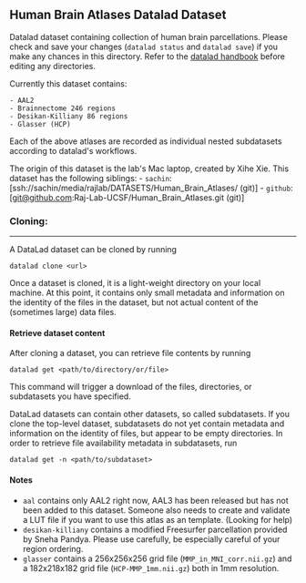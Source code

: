 Human Brain Atlases Datalad Dataset
---

Datalad dataset containing collection of human brain parcellations. Please check and save your changes (`datalad status` and `datalad save`) if you make any chances in this directory. Refer to the [datalad handbook](http://handbook.datalad.org/en/latest/) before editing any directories. 

Currently this dataset contains:

    - AAL2
    - Brainnectome 246 regions
    - Desikan-Killiany 86 regions
    - Glasser (HCP)

Each of the above atlases are recorded as individual nested subdatasets according to datalad's workflows.

The origin of this dataset is the lab's Mac laptop, created by Xihe Xie. This dataset has the following siblings:
     - `sachin`: [ssh://sachin/media/rajlab/DATASETS/Human_Brain_Atlases/ (git)]
     - `github`: [git@github.com:Raj-Lab-UCSF/Human_Brain_Atlases.git (git)]

### Cloning:
---
A DataLad dataset can be cloned by running

```
datalad clone <url>
```

Once a dataset is cloned, it is a light-weight directory on your local machine. At this point, it contains only small metadata and information on the identity of the files in the dataset, but not actual content of the (sometimes large) data files.

#### Retrieve dataset content

After cloning a dataset, you can retrieve file contents by running

```
datalad get <path/to/directory/or/file>
```

This command will trigger a download of the files, directories, or subdatasets you have specified.

DataLad datasets can contain other datasets, so called subdatasets. If you clone the top-level dataset, subdatasets do not yet contain metadata and information on the identity of files, but appear to be empty directories. In order to retrieve file availability metadata in subdatasets, run

```
datalad get -n <path/to/subdataset>
```

#### Notes
 - `aal` contains only AAL2 right now, AAL3 has been released but has not been added to this dataset. Someone also needs to create and validate a LUT file if you want to use this atlas as an template. (Looking for help)
 - `desikan-killiany` contains a modified Freesurfer parcellation provided by Sneha Pandya. Please use carefully, be especially careful of your region ordering. 
 - `glasser` contains a 256x256x256 grid file (`MMP_in_MNI_corr.nii.gz`) and a 182x218x182 grid file (`HCP-MMP_1mm.nii.gz`) both in 1mm resolution.
